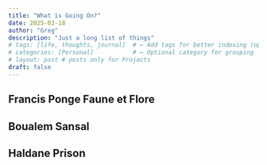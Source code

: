 ```yaml
---
title: "What is Going On?"
date: 2025-03-18
author: "Greg"
description: "Just a long list of things"
# tags: [life, thoughts, journal]  # ← Add tags for better indexing (optional)
# categories: [Personal]           # ← Optional category for grouping
# layout: post # posts only for Projects
draft: false
---
```



## Francis Ponge Faune et Flore

## Boualem Sansal

## Haldane Prison
